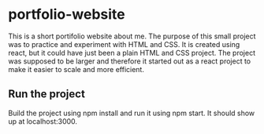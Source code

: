 # portfolio-website
This is a short portifolio website about me. The purpose of this small project was to practice and experiment with HTML and CSS. It is created using react, but it could have just been a plain HTML and CSS project. The project was supposed to be larger and therefore it started out as a react project to make it easier to scale and more efficient.

## Run the project
Build the project using npm install and run it using npm start. It should show up at localhost:3000.
